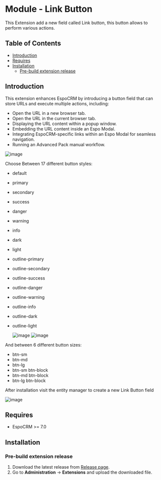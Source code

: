 # Module - Link Button
This Extension add a new field called Link button, this button allows to perform various actions.

## Table of Contents

* [Introduction](#introduction)
* [Requires](#requires)
* [Installation](#installation)
    * [Pre-build extension release](#pre-build-extension-release)

## Introduction

This extension enhances EspoCRM by introducing a button field that can store URLs and execute multiple actions, including:

- Open the URL in a new browser tab.
- Open the URL in the current browser tab.
- Displaying the URL content within a popup window.
- Embedding the URL content inside an Espo Modal.
- Integrating EspoCRM-specific links within an Espo Modal for seamless navigation.
- Running an Advanced Pack manual workflow.

![image](https://github.com/Kharg/link-button/assets/32223252/299269b0-a24c-4f50-90f7-5408430584d8)


Choose Between 17 different button styles:
- default
- primary
- secondary
- success
- danger
- warning
- info
- dark
- light
- outline-primary
- outline-secondary
- outline-success
- outline-danger
- outline-warning
- outline-info
- outline-dark
- outline-light

  ![image](https://github.com/Kharg/link-button/assets/32223252/af29939c-fc65-4e42-9bec-01af545050bf)
  ![image](https://github.com/Kharg/link-button/assets/32223252/aa57a77c-5b01-4699-a2e9-620d5d94062b)



And between 6 different button sizes:
- btn-sm
- btn-md
- btn-lg
- btn-sm btn-block
- btn-md btn-block
- btn-lg btn-block

After installation visit the entity manager to create a new Link Button field

![image](https://github.com/Kharg/link-button/assets/32223252/e13654bf-ce77-487c-9a64-6600f6ac7f04)



## Requires

- EspoCRM >= 7.0


## Installation

### Pre-build extension release

1. Download the latest release from [Release page](https://github.com/Kharg/link-button/releases/latest).
2. Go to **Administration** -> **Extensions** and upload the downloaded file.
